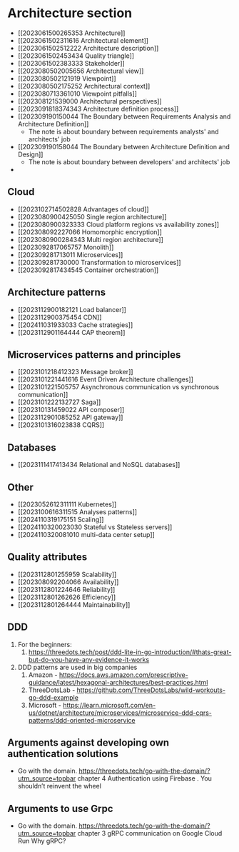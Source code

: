 # Architecture section

- [[2023061500265353 Architecture]]
- [[2023061502311616 Architectural element]]
- [[2023061502512222 Architecture description]]
- [[2023061502453434 Quality triangle]]
- [[2023061502383333 Stakeholder]]
- [[2023080502005656 Architectural view]]
- [[2023080502121919 Viewpoint]]
- [[2023080502175252 Architectural context]]
- [[2023080713361010 Viewpoint pitfalls]]
- [[202308121539000 Architectural perspectives]]
- [[2023091818374343 Architecture definition process]]
- [[202309190150044 The Boundary between Requirements Analysis and Architecture Definition]]
	- The note is about boundary between requirements analysts' and architects' job
- [[202309190158044 The Boundary between Architecture Definition and Design]]
	- The note is about boundary between developers' and architects' job
- 
## Cloud
- [[2023102714502828 Advantages of cloud]]
- [[2023080900425050 Single region architecture]]
- [[2023080900323333 Cloud platform regions vs availability zones]]
- [[202308092227066 Homomorphic encryption]]
- [[2023080900284343 Multi region architecture]]
- [[2023092817065757 Monolith]]
- [[202309281713011 Microservices]]
- [[202309281730000 Transformation to microservices]]
- [[2023092817434545 Container orchestration]]

## Architecture patterns
- [[2023112900182121 Load balancer]]
- [[2023112900375454 CDN]]
- [[202411031933033 Cache strategies]]
- [[2023112901164444 CAP theorem]]

## Microservices patterns and principles
- [[2023101218412323 Message broker]]
- [[2023101221441616  Event Driven Architecture challenges]]
- [[2023101221505757 Asynchronous communication vs synchronous communication]]
- [[2023101222132727 Saga]]
- [[202310131459022 API composer]]
- [[2023112901085252 API gateway]]
- [[2023101316023838 CQRS]]

## Databases
- [[2023111417413434 Relational and NoSQL databases]]

## Other
- [[2023052612311111 Kubernetes]]
- [[2023100616311515 Analyses patterns]]
- [[2024110319175151 Scaling]]
- [[2024110320023030 Stateful vs Stateless servers]]
- [[2024110320081010 multi-data center setup]]

##  Quality attributes
- [[2023112801255959 Scalability]]
- [[202308092204066 Availability]]
- [[2023112801224646 Reliability]]
- [[2023112801262626 Efficiency]]
- [[2023112801264444 Maintainability]]

## DDD
1. For the beginners:
	1. https://threedots.tech/post/ddd-lite-in-go-introduction/#thats-great-but-do-you-have-any-evidence-it-works
2. DDD patterns are used in big companies
	1. Amazon - https://docs.aws.amazon.com/prescriptive-guidance/latest/hexagonal-architectures/best-practices.html
	2. ThreeDotsLab - https://github.com/ThreeDotsLabs/wild-workouts-go-ddd-example
	3. Microsoft - https://learn.microsoft.com/en-us/dotnet/architecture/microservices/microservice-ddd-cqrs-patterns/ddd-oriented-microservice


## Arguments against developing own authentication solutions
- Go with the domain. https://threedots.tech/go-with-the-domain/?utm_source=topbar chapter 4 Authentication using Firebase . You shouldn’t reinvent the wheel

## Arguments to use Grpc
- Go with the domain. https://threedots.tech/go-with-the-domain/?utm_source=topbar chapter 3 gRPC communication on Google Cloud Run Why gRPC?
